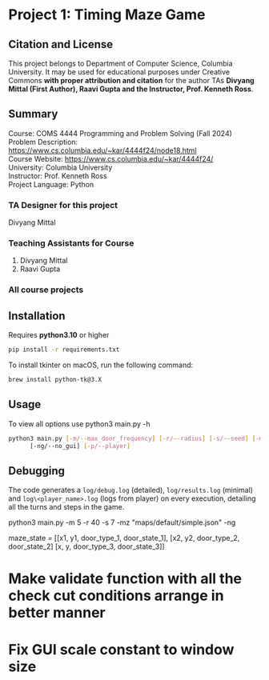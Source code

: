 # Project 1: Timing Maze Game

## Citation and License
This project belongs to Department of Computer Science, Columbia University. It may be used for educational purposes under Creative Commons **with proper attribution and citation** for the author TAs **Divyang Mittal (First Author), Raavi Gupta and the Instructor, Prof. Kenneth Ross**.

## Summary

Course: COMS 4444 Programming and Problem Solving (Fall 2024)  
Problem Description: https://www.cs.columbia.edu/~kar/4444f24/node18.html  
Course Website: https://www.cs.columbia.edu/~kar/4444f24/  
University: Columbia University  
Instructor: Prof. Kenneth Ross  
Project Language: Python

### TA Designer for this project

Divyang Mittal

### Teaching Assistants for Course
1. Divyang Mittal
2. Raavi Gupta

### All course projects

## Installation

Requires **python3.10** or higher

```bash
pip install -r requirements.txt
```

To install tkinter on macOS, run the following command:
```bash
brew install python-tk@3.X
```

## Usage

To view all options use python3 main.py -h
```bash
python3 main.py [-m/--max_door_frequency] [-r/--radius] [-s/--seed] [-mz/--maze] [-sc/--scale] [-T/--turns] 
      [-ng/--no_gui] [-p/--player]
```

## Debugging

The code generates a `log/debug.log` (detailed), `log/results.log` (minimal) and `log\<player_name>.log` 
(logs from player) on every execution, detailing all the turns and steps in the game.

python3 main.py -m 5 -r 40 -s 7 -mz "maps/default/simple.json" -ng

maze_state = [[x1, y1, door_type_1, door_state_1], [x2, y2, door_type_2, door_state_2] [x, y, door_type_3, door_state_3]]

# Make validate function with all the check cut conditions arrange in better manner 
# Fix GUI scale constant to window size